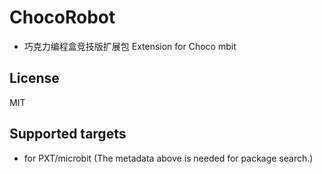 # ChocoRobot
 - 巧克力编程盒竞技版扩展包
Extension for Choco mbit    
 ## License
 MIT
 ## Supported targets
 * for PXT/microbit
(The metadata above is needed for package search.)